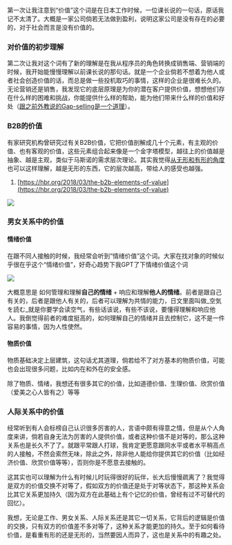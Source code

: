 第一次让我注意到“价值”这个词是在日本工作时候，一位课长说的一句话，原话我记不太清了。大概是一家公司倘若无法做到盈利，说明这家公司是没有存在的必要的，对于社会而言是没有价值的。

### 对价值的初步理解

第二次让我对这个词有了新的理解是在我从程序员的角色转换成销售端、营销端的时候，我开始能慢慢理解以前课长说的那句话。就是一个企业倘若不想着为他人或者社会创造价值的话，而总是做一些投机取巧的事情，这样的企业是很难长久的。无论营销还是销售，我发现它的底层原理是为你的潜在客户提供价值，想想他们存在什么样的困难和挑战，你能提供什么样的帮助，能为他们带来什么样的价值和好处（[跟之前外教说的Gap-selling是一个道理](https://rolen.wiki/summary-of-june-2023/)）。

### B2B的价值

有家研究机构曾研究过有关B2B价值，它把价值剖解成几十个元素，有主观的价值、也有客观的价值，这些元素组合起来像是一个金字塔模型，越往上的价值越是抽象、越是主观，类似于马斯诺的需求层次理论。其实我觉得[从无形和有形的角度](https://rolen.wiki/cultural-differences-in-recruitment-between-china-and-japan/)也可以这样理解，越是无形的东西，它的层次越高，带给人的感受也越强。

1. [https://hbr.org/2018/03/the-b2b-elements-of-value](https://hbr.org/2018/03/the-b2b-elements-of-value)

![](https://rolen.wiki/wp-content/uploads/2023/07/image-28-651x1024.png)

### 男女关系中的价值

#### 情绪价值

在跟不同人接触的时候，我经常会听到“情绪价值”这个词。大家在找对象的时候似乎很在乎这个“情绪价值”，好奇心趋势下我GPT了下情绪价值这个词

![](https://rolen.wiki/wp-content/uploads/2023/07/image-29.png)

大概意思是 如何管理和理解**自己的情绪** + 响应和理解**他人的情绪**。前者是跟自己有关的，后者是跟他人有关的，后者可以理解为共情的能力，日文里面叫做_空気を読む_就是你要学会读空气，有些话该说，有些不该说，要懂得理解和响应他人。我倒觉得前者的难度挺高的，如何理解自己的情绪并且去控制它，这不是一件容易的事情，因为人性使然。

#### 物质价值

物质基础决定上层建筑，这句话尤其道理，倘若给不了对方基本的物质价值，可能也会出现很多问题，比如内在和外在的安全感。

除了物质、情绪，我想还有很多其它的价值，比如道德价值、生理价值、欣赏价值（爱美之心人皆有之）等等

### 人际关系中的价值

经常听到有人会标榜自己认识很多厉害的人，言语中颇有得意之情，但是从个人角度来讲，倘若自身无法为厉害的人提供价值，或者这种价值不是对等的，那么这种关系也是长久不了了。就跟平常跟人打球，我肯定更愿意跟同水平或者水平稍高点的人接触，不然会索然无味，除此之外，除非他人能给你提供其它的价值（比如经济价值、欣赏价值等等），否则你是不愿意去接触的。

这其实也可以理解为什么有时候儿时玩得很好的玩伴，长大后慢慢疏离了？我觉得是双方的价值交换不对等了，假如双方的价值还是处于对等状态下，那这种关系会比其它关系更加持久（因为双方在此基础上有个记忆的价值，曾经有过不可替代的回忆）。

我想，无论是工作、男女关系、人际关系还是其它一切关系，它背后的逻辑是价值的交换，只有双方的价值差不多对等了，这种关系才能更加的持久。至于如何看待价值，是看重有形的还是无形的，当然要因人而异了，这也是关系中的有趣之处。